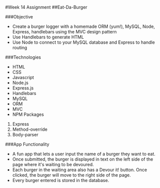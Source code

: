 #Week 14 Assignment
##Eat-Da-Burger

###Objective

* Create a burger logger with a homemade ORM (yum!), MySQL, Node, Express, handlebars using the MVC design pattern
* Use Handlebars to generate HTML
* Use Node to connect to your MySQL database and Express to handle routing

###Technologies

* HTML
* CSS
* Javascript
* Node.js
* Express.js
* Handlebars
* MySQL
* ORM
* MVC
* NPM Packages
 1. Express
 2. Method-override
 3. Body-parser

###App Functionality

* A fun app that lets a user input the name of a burger they want to eat.
* Once submitted, the burger is displayed in text on the left side of the page where it's waiting to be devoured.
* Each burger in the waiting area also has a Devour it! button. Once clicked, the burger will move to the right side of the page.
* Every burger entered is stored in the database.
